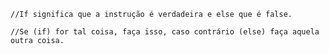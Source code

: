     //If significa que a instrução é verdadeira e else que é false.

    //Se (if) for tal coisa, faça isso, caso contrário (else) faça aquela outra coisa.
